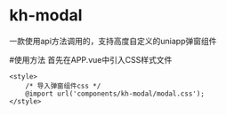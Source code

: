 # kh-modal
一款使用api方法调用的，支持高度自定义的uniapp弹窗组件


#使用方法
首先在APP.vue中引入CSS样式文件
```VUE
<style>
	/* 导入弹窗组件css */
	@import url('components/kh-modal/modal.css');
</style>
```
